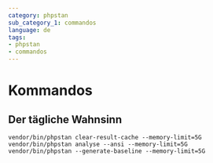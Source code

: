 ```yaml
---
category: phpstan
sub_category_1: commandos
language: de
tags:
- phpstan
- commandos
---
```


# Kommandos

## Der tägliche Wahnsinn

```console
vendor/bin/phpstan clear-result-cache --memory-limit=5G
vendor/bin/phpstan analyse --ansi --memory-limit=5G
vendor/bin/phpstan --generate-baseline --memory-limit=5G
```
